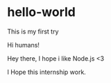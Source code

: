 # hello-world
This is my first try

Hi humans!

Hey there, I hope i like Node.js <3

I Hope this internship work. 
